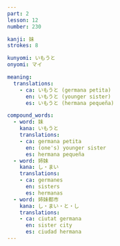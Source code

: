 ```yaml
---
part: 2
lesson: 12
number: 230

kanji: 妹
strokes: 8

kunyomi: いもうと
onyomi: マイ

meaning:
  translations:
    - ca: いもうと (germana petita)
      en: いもうと (younger sister)
      es: いもうと (hermana pequeña)

compound_words:
  - word: 妹
    kana: いもうと
    translations:
    - ca: germana petita
      en: (one's) younger sister
      es: hermana pequeña
  - word: 姉妹
    kana: し・まい
    translations:
    - ca: germanes
      en: sisters
      es: hermanas
  - word: 姉妹都市
    kana: し・まい・と・し
    translations:
    - ca: ciutat germana
      en: sister city
      es: ciudad hermana
---
```

